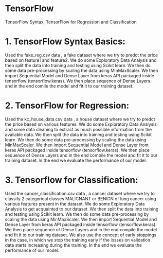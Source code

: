 # TensorFlow
TensorFlow Syntax, TensorFlow for Regression and Classification

# 1. TensorFlow Syntax Basics:

Used the fake_reg.csv data , a fake dataset where we try to predct the price based on feature1 and feature2. We do some Exploratory Data Analysis and then split the data into training and testing using Scikit learn. We then do some data pre-processing by scaling the data using MinMaxScaler. We then import Sequential Model and Dense Layer from keras API packaged inside tensorflow (tensorflow.keras). We then place sequence of Dense Layers and in the end comile the model and fit it to our training dataset.

# 2. TensorFlow for Regression:

Used the kc_house_data.csv data , a house dataset where we try to predct the price based on various features. We do some Exploratory Data Analysis and some data cleaning to extract as much possible information from the available data. We then split the data into training and testing using Scikit learn. We then do some data pre-processing by scaling the data using MinMaxScaler. We then import Sequential Model and Dense Layer from keras API packaged inside tensorflow (tensorflow.keras). We then place sequence of Dense Layers and in the end compile the model and fit it to our training dataset. In the end we evaluate the performance of our model.

# 3. Tensorflow for Classification:

Used the cancer_classification.csv data , a cancer dataset where we try to classify 2 categorical classes MALIGNANT or BENIGN of lung cancer using various features present in the dataset. We do some Exploratory Data Analysis to get acquainted to our dataset. We then split the data into training and testing using Scikit learn. We then do some data pre-processing by scaling the data using MinMaxScaler. We then import Sequential Model and Dense Layer from keras API packaged inside tensorflow (tensorflow.keras). We then place sequence of Dense Layers and in the end compile the model and fit it to our training dataset. We also use the concept of early stoppings in ths case, in which we stop the training early if the losses on validation data starts increasing during the training. In the end we evaluate the performance of our model.
